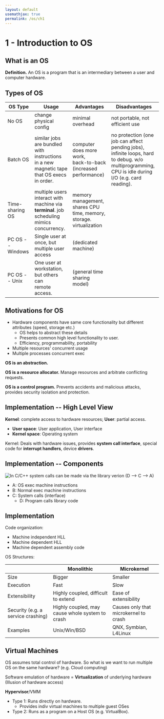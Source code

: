```yaml
---
layout: default
usemathjax: true
permalink: /os/ch1
---
```


# 1 - Introduction to OS

## What is an OS

**Definition.** An OS is a program that is an intermediary between a user and computer hardware.

## Types of OS

| OS Type          | Usage                                                        | Advantages                                                   | Disadvantages                                                |
| ---------------- | ------------------------------------------------------------ | ------------------------------------------------------------ | ------------------------------------------------------------ |
| No OS            | change physical config                                       | minimal overhead                                             | not portable, not efficient use                              |
| Batch OS         | similar jobs are bundled with instructions <br />in a new magnetic tape that OS execs in order. | computer does more work,<br />back-to-back (increased performance) | no protection (one job can affect <br />pending jobs), infinite loops, hard <br />to debug. w/o multiprogramming,<br />CPU is idle during I/O (e.g. card reading). |
| Time-sharing OS  | multiple users interact with machine via <br />**terminal**. job scheduling mimics concurrency. | memory management,<br />shares CPU time, memory,<br />storage. virtualization |                                                              |
| PC OS -- Windows | Single user at once, but multiple user access                | (dedicated machine)                                          |                                                              |
| PC OS -- Unix    | One user at workstation, but others can <br />remote access. | (general time sharing model)                                 |                                                              |

## Motivations for OS

- Hardware components have same core functionality but different attributes (speed, storage etc.)
  - OS helps to abstract these details
  - Presents common high level functionality to user.
  - Efficiency, programmability, portability
- Multiple resources' concurrent usage
- Multiple processes concurrent exec

**OS is an abstraction.**

**OS is a resource allocator.** Manage resources and arbitrate conflicting requests.

**OS is a control program.** Prevents accidents and malicious attacks, provides security isolation and protection.

## Implementation -- High Level View

**Kernel**: complete access to hardware resources; **User**: partial access.

- **User space**: User application, User interface
- **Kernel space**: Operating system

Kernel: Deals with hardware issues, provides **system call interface**, special code for **interrupt handlers**, device **drivers**.

## Implementation -- Components

![In C/C++ system calls can be made via the library verion (D --> C --> A)](../assets/img/os/systemcomms.png)

- A: OS exec machine instructions
- B: Normal exec machine instructions
- C: System calls (interface)
  - D: Program calls library code

## Implementation

Code organization:

- Machine independent HLL
- Machine dependent HLL
- Machine dependent assembly code

OS Structures:

|                                    | Monolithic                                      | Microkernel                           |
| ---------------------------------- | ----------------------------------------------- | ------------------------------------- |
| Size                               | Bigger                                          | Smaller                               |
| Execution                          | Fast                                            | Slow                                  |
| Extensibility                      | Highly coupled, difficult to extend             | Ease of extensibility                 |
| Security (e.g. a service crashing) | Highly coupled, may cause whole system to crash | Causes only that microkernel to crash |
| Examples                           | Unix/Win/BSD                                    | QNX, Symbian, L4Linux                 |

## Virtual Machines

OS assumes total control of hardware. So what is we want to run multiple OS on the same hardware? (e.g. Cloud computing)

Software emulation of hardware = **Virtualization** of underlying hardware (Illusion of hardware access)

**Hypervisor**/VMM

- Type 1: Runs directly on hardware.
  - Provides indiv virtual machines to multiple guest OSes
- Type 2: Runs as a program on a Host OS (e.g. VirtualBox).